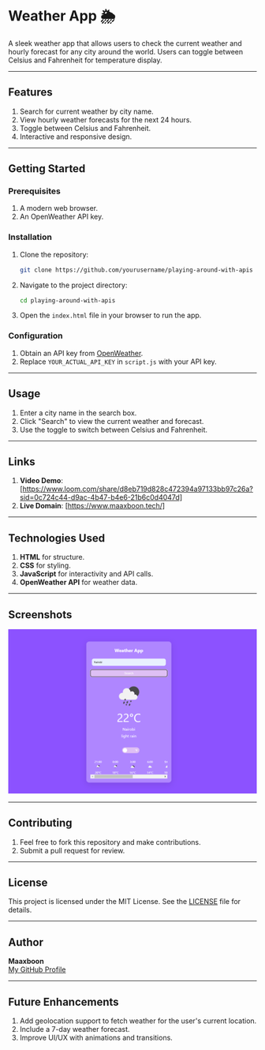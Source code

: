 # Weather App 🌦️

A sleek weather app that allows users to check the current weather and hourly forecast for any city around the world. Users can toggle between Celsius and Fahrenheit for temperature display.

---

## Features

1. Search for current weather by city name.
2. View hourly weather forecasts for the next 24 hours.
3. Toggle between Celsius and Fahrenheit.
4. Interactive and responsive design.

---

## Getting Started

### Prerequisites

1. A modern web browser.
2. An OpenWeather API key.

### Installation

1. Clone the repository:

   ```bash
   git clone https://github.com/yourusername/playing-around-with-apis
   ```

2. Navigate to the project directory:

   ```bash
   cd playing-around-with-apis
   ```

3. Open the `index.html` file in your browser to run the app.

### Configuration

1. Obtain an API key from [OpenWeather](https://openweathermap.org/).
2. Replace `YOUR_ACTUAL_API_KEY` in `script.js` with your API key.

---

## Usage

1. Enter a city name in the search box.
2. Click "Search" to view the current weather and forecast.
3. Use the toggle to switch between Celsius and Fahrenheit.

---

## Links

1. **Video Demo**: [https://www.loom.com/share/d8eb719d828c472394a97133bb97c26a?sid=0c724c44-d9ac-4b47-b4e6-21b6c0d4047d]
2. **Live Domain**: [https://www.maaxboon.tech/]

---

## Technologies Used

1. **HTML** for structure.
2. **CSS** for styling.
3. **JavaScript** for interactivity and API calls.
4. **OpenWeather API** for weather data.

---

## Screenshots

![Weather App Screenshot](/weather-shot.png)

---

## Contributing

1. Feel free to fork this repository and make contributions.
2. Submit a pull request for review.

---

## License

This project is licensed under the MIT License. See the [LICENSE](LICENSE) file for details.

---

## Author

**Maaxboon**  
[My GitHub Profile](https://github.com/Maaxboon)

---

## Future Enhancements

1. Add geolocation support to fetch weather for the user's current location.
2. Include a 7-day weather forecast.
3. Improve UI/UX with animations and transitions.
